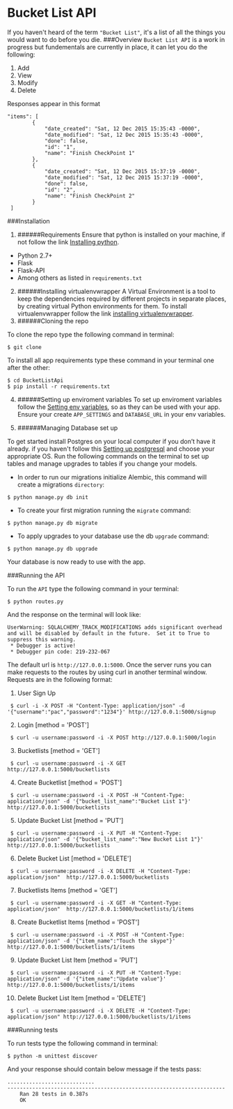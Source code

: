 # Bucket List API 
If you haven't heard of the term `"Bucket List"`, it's a list of all the things you would want to do before you die.
###Overview
`Bucket List API` is a work in progress but fundementals are currently in place, it can let you do the following:

1. Add
2. View
3. Modify
4. Delete

Responses appear in this format
```
"items": [
        {
            "date_created": "Sat, 12 Dec 2015 15:35:43 -0000",
            "date_modified": "Sat, 12 Dec 2015 15:35:43 -0000",
            "done": false,
            "id": "1",
            "name": "Finish CheckPoint 1"
        },
        {
            "date_created": "Sat, 12 Dec 2015 15:37:19 -0000",
            "date_modified": "Sat, 12 Dec 2015 15:37:19 -0000",
            "done": false,
            "id": "2",
            "name": "Finish CheckPoint 2"
        }
 ]
```


###Installation
1. ######Requirements
 Ensure that python is installed on your machine, if not follow the link [Installing python](https://www.python.org/downloads/).
 * Python 2.7+
 * Flask
 * Flask-API
 * Among others as listed in `requirements.txt`
 
2. ######Installing virtualenvwrapper
 A Virtual Environment is a tool to keep the dependencies required by different projects in separate places, by creating virtual Python environments for them.
 To install virtualenvwrapper follow the link [installing virtualenvwrapper](http://docs.python-guide.org/en/latest/dev/virtualenvs/).
3. ######Cloning the repo

 To clone the repo type the following command in terminal:
 
 ```
 $ git clone 
 ```
 
 To install all app requirements type these command in your terminal one after the other:
 
 ```
 $ cd BucketListApi
 $ pip install -r requirements.txt
 ```
 
4. ######Setting up enviroment variables
 To set up enviroment variables follow the [Setting env variables](https://www.digitalocean.com/community/tutorials/how-to-read-and-set-environmental-and-shell-variables-on-a-linux-vps), so as they can be used with your app.
 Ensure your create `APP_SETTINGS` and `DATABASE_URL` in your env variables.

5. ######Managing Database set up

To get started install Postgres on your local computer if you don’t have it already. if you haven't follow this [Setting up postgresql](http://www.postgresql.org/download/) and choose your appropriate OS.
Run the following commands on the terminal to set up tables and manage upgrades to tables if you change your models.

 * In order to run our migrations initialize Alembic, this command will create a migrations `directory`:

 ```
 $ python manage.py db init
 ```

 * To create your first migration running the `migrate` command:

 ```
 $ python manage.py db migrate
 ```

 * To apply upgrades to your database use the db `upgrade` command:

 ```
 $ python manage.py db upgrade
 ```

 Your database is now ready to use with the app.

###Running the API

To run the `API` type the following command in your terminal:

```
$ python routes.py
```

And the response on the terminal will look like:

```
UserWarning: SQLALCHEMY_TRACK_MODIFICATIONS adds significant overhead and will be disabled by default in the future.  Set it to True to suppress this warning.
 * Debugger is active!
 * Debugger pin code: 219-232-067
```

The default url is `http://127.0.0.1:5000`. Once the server runs you can make requests to the routes by using curl in another terminal window. Requests are in the following format:

1. User Sign Up

 ```
  $ curl -i -X POST -H "Content-Type: application/json" -d '{"username":"pac","password":"1234"}' http://127.0.0.1:5000/signup
 ```

2. Login [method = 'POST']

 ```
  $ curl -u username:password -i -X POST http://127.0.0.1:5000/login
 ```

3. Bucketlists [method = 'GET']

 ```
  $ curl -u username:password -i -X GET http://127.0.0.1:5000/bucketlists
 ```

4. Create Bucketlist [method = 'POST']

 ```
  $ curl -u username:password -i -X POST -H "Content-Type: application/json" -d '{"bucket_list_name":"Bucket List 1"}' http://127.0.0.1:5000/bucketlists
 ```

5. Update Bucket List [method = 'PUT']

 ```
  $ curl -u username:password -i -X PUT -H "Content-Type: application/json" -d '{"bucket_list_name":"New Bucket List 1"}' http://127.0.0.1:5000/bucketlists
 ```

6. Delete Bucket List [method = 'DELETE']

 ```
  $ curl -u username:password -i -X DELETE -H "Content-Type: application/json"  http://127.0.0.1:5000/bucketlists
 ```

7. Bucketlists Items [method = 'GET']

 ```
  $ curl -u username:password -i -X GET -H "Content-Type: application/json"  http://127.0.0.1:5000/bucketlists/1/items
 ```

8. Create Bucketlist Items [method = 'POST']

 ```
  $ curl -u username:password -i -X POST -H "Content-Type: application/json" -d '{"item_name":"Touch the skype"}' http://127.0.0.1:5000/bucketlists/1/items
 ```

9. Update Bucket List Item [method = 'PUT']

 ```
  $ curl -u username:password -i -X PUT -H "Content-Type: application/json" -d '{"item_name":"Update value"}' http://127.0.0.1:5000/bucketlists/1/items
 ```

10. Delete Bucket List Item [method = 'DELETE']

 ```
  $ curl -u username:password -i -X DELETE -H "Content-Type: application/json" http://127.0.0.1:5000/bucketlists/1/items
 ```



###Running tests

To run tests type the following command in terminal:

```
$ python -m unittest discover
```

And your response should contain below message if the tests pass:

```
............................
----------------------------------------------------------------------
    Ran 28 tests in 0.387s
    OK
```








